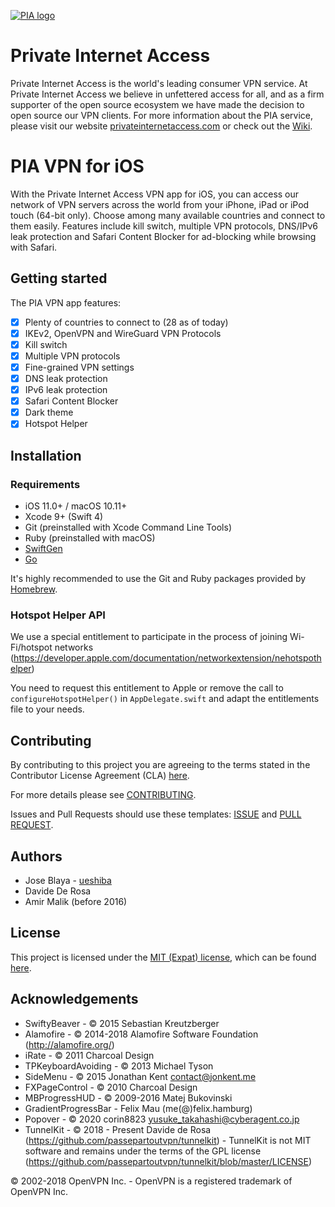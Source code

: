 [![PIA logo][pia-image]][pia-url]

# Private Internet Access

Private Internet Access is the world's leading consumer VPN service. At Private Internet Access we believe in unfettered access for all, and as a firm supporter of the open source ecosystem we have made the decision to open source our VPN clients. For more information about the PIA service, please visit our website [privateinternetaccess.com][pia-url] or check out the [Wiki][pia-wiki].

# PIA VPN for iOS

With the Private Internet Access VPN app for iOS, you can access our network of VPN servers across the world from your iPhone, iPad or iPod touch (64-bit only). Choose among many available countries and connect to them easily. Features include kill switch, multiple VPN protocols, DNS/IPv6 leak protection and Safari Content Blocker for ad-blocking while browsing with Safari.

## Getting started

The PIA VPN app features:

- [x] Plenty of countries to connect to (28 as of today)
- [x] IKEv2, OpenVPN and WireGuard VPN Protocols
- [x] Kill switch
- [x] Multiple VPN protocols
- [x] Fine-grained VPN settings
- [x] DNS leak protection
- [x] IPv6 leak protection
- [x] Safari Content Blocker
- [x] Dark theme
- [x] Hotspot Helper 

## Installation

### Requirements

- iOS 11.0+ / macOS 10.11+
- Xcode 9+ (Swift 4)
- Git (preinstalled with Xcode Command Line Tools)
- Ruby (preinstalled with macOS)
- [SwiftGen][dep-swiftgen]
- [Go][dep-golang]

It's highly recommended to use the Git and Ruby packages provided by [Homebrew][dep-brew].

### Hotspot Helper API

We use a special entitlement to participate in the process of joining Wi-Fi/hotspot networks (https://developer.apple.com/documentation/networkextension/nehotspothelper)

You need to request this entitlement to Apple or remove the call to `configureHotspotHelper()` in `AppDelegate.swift` and adapt the entitlements file to your needs.

## Contributing

By contributing to this project you are agreeing to the terms stated in the Contributor License Agreement (CLA) [here](/CLA.rst).

For more details please see [CONTRIBUTING](/CONTRIBUTING.md).

Issues and Pull Requests should use these templates: [ISSUE](/.github/ISSUE_TEMPLATE.md) and [PULL REQUEST](/.github/PULL_REQUEST_TEMPLATE.md).

## Authors

- Jose Blaya - [ueshiba](https://github.com/ueshiba)
- Davide De Rosa 
- Amir Malik (before 2016)

## License

This project is licensed under the [MIT (Expat) license](https://choosealicense.com/licenses/mit/), which can be found [here](/LICENSE).

## Acknowledgements

- SwiftyBeaver - © 2015 Sebastian Kreutzberger
- Alamofire - © 2014-2018 Alamofire Software Foundation (http://alamofire.org/)
- iRate - © 2011 Charcoal Design
- TPKeyboardAvoiding - © 2013 Michael Tyson
- SideMenu - © 2015 Jonathan Kent <contact@jonkent.me>
- FXPageControl - © 2010 Charcoal Design
- MBProgressHUD - © 2009-2016 Matej Bukovinski
- GradientProgressBar - Felix Mau (me(@)felix.hamburg)
- Popover - © 2020 corin8823 <yusuke_takahashi@cyberagent.co.jp>
- TunnelKit - © 2018 - Present Davide de Rosa (https://github.com/passepartoutvpn/tunnelkit) - TunnelKit is not MIT software and remains under the terms of the GPL license (https://github.com/passepartoutvpn/tunnelkit/blob/master/LICENSE)

© 2002-2018 OpenVPN Inc. - OpenVPN is a registered trademark of OpenVPN Inc.

[pia-image]: https://www.privateinternetaccess.com/assets/PIALogo2x-0d1e1094ac909ea4c93df06e2da3db4ee8a73d8b2770f0f7d768a8603c62a82f.png
[pia-url]: https://www.privateinternetaccess.com/
[pia-wiki]: https://en.wikipedia.org/wiki/Private_Internet_Access

[dep-swiftgen]: https://github.com/SwiftGen/SwiftGen
[dep-jazzy]: https://github.com/realm/jazzy
[dep-brew]: https://brew.sh/
[dep-golang]: https://golang.org/

